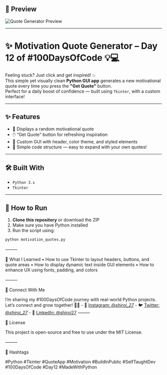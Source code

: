 ## 📸 Preview  
![Quote Generator Preview](https://github.com/user-attachments/assets/e8bc19ad-7f1d-47e3-8f7b-9fdb8cc323dd)


---

# ✨ Motivation Quote Generator – Day 12 of #100DaysOfCode 💡💻  

Feeling stuck? Just click and get inspired! 💥  
This simple yet visually clean **Python GUI app** generates a new motivational quote every time you press the **"Get Quote"** button.  
Perfect for a daily boost of confidence — built using `Tkinter`, with a custom interface!

---

## ✨ Features  
- 💬 Displays a random motivational quote  
- 🖱️ “Get Quote” button for refreshing inspiration  
- 🎨 Custom GUI with header, color theme, and styled elements  
- 🧠 Simple code structure — easy to expand with your own quotes!  

---

## 🛠️ Built With  
- `Python 3.x`  
- `Tkinter`  

---

## 🚀 How to Run

1. **Clone this repository** or download the ZIP  
2. Make sure you have Python installed  
3. Run the script using:
```bash
python motivation_quotes.py
```

⸻

🧠 What I Learned
	•	How to use Tkinter to layout headers, buttons, and quote areas
	•	How to display dynamic text inside GUI elements
	•	How to enhance UX using fonts, padding, and colors

⸻

🤝 Connect With Me

I’m sharing my #100DaysOfCode journey with real-world Python projects.
Let’s connect and grow together! 🌱✨
            - 📸 [Instagram: @_shiroi_27_](https://instagram.com/_shiroi_27_)
            - 🐦 [Twitter: @_shiroi_27_](https://twitter.com/_shiroi_27_)
            - 💼 [LinkedIn: @shiroi27](https://linkedin.com/in/shiroi27)
⸻

📜 License

This project is open-source and free to use under the MIT License.

⸻

📌 Hashtags

#Python #Tkinter #QuoteApp #Motivation #BuildInPublic #SelfTaughtDev #100DaysOfCode #Day12 #MadeWithPython

